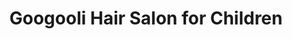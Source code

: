 ---
title: "Googooli Hair Salon for Children"
url: /gilroy/googooli-hair-salon-for-children/
shop: hairdresser
---